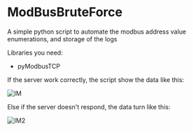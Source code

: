 # ModBusBruteForce
A simple python script to automate the modbus address value enumerations, and storage of the logs
<p>Libraries you need:</p>
<ul>
  <li>pyModbusTCP</li>
</ul>

If the server work correctly, the script show the data like this:


![IM](https://user-images.githubusercontent.com/67701333/128047469-f26bdc27-d6ce-443b-8bc4-78d0829a58a0.png)


Else if the server doesn't respond, the data turn like this:


![IM2](https://user-images.githubusercontent.com/67701333/128047733-457e6f3e-5e94-4a90-b62f-74f22bd9e3ad.png)
